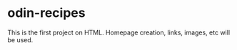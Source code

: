 # odin-recipes
This is the first project on HTML.
Homepage creation, links, images, etc will be used.
